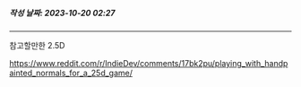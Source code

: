 ##### 작성 날짜: 2023-10-20 02:27
---

참고할만한 2.5D

https://www.reddit.com/r/IndieDev/comments/17bk2pu/playing_with_handpainted_normals_for_a_25d_game/
